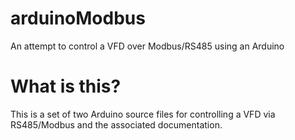 # arduinoModbus
An attempt to control a VFD over Modbus/RS485 using an Arduino

# What is this?
This is a set of two Arduino source files for controlling a VFD via RS485/Modbus and the associated documentation.
